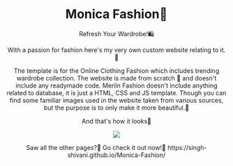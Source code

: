 <h1 align = "center">Monica Fashion🛒</h1>


<p align="center">Refresh Your Wardrobe!🛍️ 
 <p align="center">
With a passion for fashion here's my very own custom website relating to it.💃
 </p>
 
 
 <p align="center">
 The template is for the Online Clothing Fashion which includes trending wardrobe collection. The website is made from scratch 🥳 and doesn't include any readymade code.
Merlin Fashion doesn't include anything related to database, it is just a HTML, CSS and JS template. Though you can find some familiar images used in the website taken from various sources, but the purpose is to only make it more beautiful.🖤

 </p>

  <p align="center">
    And that's how it looks🤩
 </p>
 <p align="center">
 <img src="https://user-images.githubusercontent.com/47295558/76738138-11372680-6790-11ea-82c6-c27a9c2b7b68.gif">
  </p>
 <p align="center">
 Saw all the other pages?🧐 Go check it out now!🥳 
   https://singh-shivani.github.io/Monica-Fashion/
</p>
